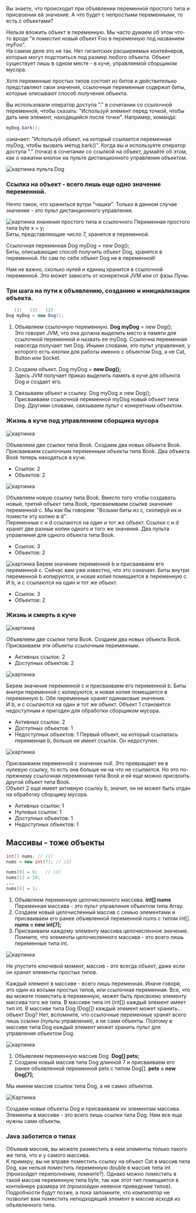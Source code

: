 Вы знаете, что происходит при объявлении переменной простого типа и присвоении ей значение. А что будет с непростыми переменными, то есть с объектами?

Нельзя вложить объект в переменную. Мы часто думаем об этом что-то вроде "я поместил новый объект Foo в переменную под названием myFoo".  
На самом деле это не так. Нет гигантских расширяемых контейнеров, которые могут подстоиться под размер любого объекта. Объект существует лишь в одном месте - в куче, управляемой сборщиком мусора.

Хотя переменные простых типов состоят из битов и действительно представляют свои значения, ссылочные переменные содержат биты, которые описывают способ получения объекта.

Вы использовали оператор доступа "." в сочетании со ссылочной переменной, чтобы сказать: "Используй элемент перед точкой, чтобы дать мне элемент, находящийся после точки". Например, команда:
```java
myDog.bark();
```
означает: "Используй объект, на который ссылается переменная myDog, чтобы вызвать метод bark()". Когда вы и используете оператор доступа "." (точка) в сочетании со ссылкой на объект, думайте об этом, как о нажатии кнопок на пульте дистанционного управления объектом.

![картинка пульта Dog]()

### Ссылка на объект - всего лишь еще одно значение переменной.

Нечто такое, что храниться вутри "чашки". Только в данном случае значение - это пульт дистанционного управления.

![картинка хнанения простого типа и ссылочного]()
Переменная простого типа byte x = y;  
Биты, представляющие число 7, хранятся в переменной.

Ссылочная переменная Dog myDog = new Dog();  
Биты, описывающие способ получить объект Dog, хранятся в переменной. Но сам по себе объект Dog не в переменной!

Нам не важно, сколько нулей и единиц хранится в ссылочной переменной. Это может зависеть от конкретной JVM или от фазы Луны.

### Три шага на пути к объявлению, созданию и инициализации объекта.

```java
   (1)   (3)   (2)
Dog myDog = new Dog();
```
1. Объявляем ссылочную переменную. **Dog myDog** = new Dog();   
Это говорит JVM, что она должна выделить место в памяти для ссылочной переменной и назвать ее myDog. Ссылочна переменная навсегда получает тип Dog. Иными словами, это пульт управления, у которого есть кнопки для работы именно с объектом Dog, а не Cat, Button или Socket.

2. Создаем объект. Dog myDog = **new Dog();**  
Здесь JVM получает приказ выделить память в куче для объекта Dog и создает его.

3. Связываем объект и ссылку. Dog myDog **=** new Dog();  
Присваиваем ссылочной переменной myDog новый объект типа Dog. Другими словами, связываем пульт с конкретным объектом.

### Жизнь в куче под управлением сборщика мусора

![картинка]()

Объявляем две ссылки типа Book. Создаем два новых объекта Book. Присваиваем ссылочным переменным объекты типа Book. Два объекта Book теперь находяться в куче.
- Ссылок: 2
- Объектов: 2

![картинка]()

Объявляем новую ссылку типа Book. Вместо того чтобы создавать новый, третий объект типа Book, присваемваем ссылке значение переменной с. Мы как бы говорим: "Возьми биты из c, скопируй их и помести эту копию в d".  
Переменные c и d ссылаются на один и тот же объект. Ссылки c и d хранят две разные копии одного и того же значения. Два пульта управления для одного объекта типа Book.  
- Ссылок: 3
- Объектов: 2

![картинка]()
Берем значение переменной b и присваиваем его переменной c. Сейчас вам уже известно, что это означает. Биты внутри переменной b копируются, и новая копия помещается в переменную c.  
И b, и c ссылаются на один и тот же объект.  
- Ссылок: 3
- Объектов: 2

### Жизнь и смерть в куче

![картинка]()

Объявляем две ссылки типа Book. Создаем два новых объекта Book. Присваиваем эти объекты ссылочным переменным.
- Активных ссылок: 2
- Доступных объектов: 2

![картинка]()

Берем значение переменной c и присваиваем его переменной b. Биты внитри переменной c копируются, и новая копия помещается в переменную b. Обе переменные хранят одинаковые значения.  
И b, и c ссылаются на один и тот же объект. Объект 1 становится недоступным и пригоден для обработки сборщиком мусора.
- Активных ссылок: 2
- Доступных объектов: 1
- Недоступных объектов: 1
Первый объект, на который ссылалась переменная b, больше не имеет ссылок. Он недоступен.

![картинка]()

Присваиваем переменной c значение null. Это превращает ее в нулевую ссылку, то есть она больше ни на что не ссылается. Но это по-прежнему ссылочная переменная типа Book и ей еще можно присвоить другой объект типа Book.  
Объект 2 еще имеет активную ссылку b, значит, он не может быть отдан на обработку сборщику мусора.
- Активных ссылок: 1
- Нулевых ссылок: 1
- Доступных объектов: 1
- Недоступных объектов: 1

## Массивы - тоже объекты
```java
int[] nums; // (1)
nums = new int[7]; // (2)

nums[0] = 6;   // (3)
nums[1] = 19;
...
nums[6] = 1;
```
1. Объявляем переменную целочисленного массива. **int[] nums**  
Переменная массива - это пульт управления объектом типа Array.
2. Создаем новый целочисленный массив с семью элементами и присваиваем его ранее объявленной переменной nums с типом int[]. **nums = new int[7];**
3. Присваиваем каждому элементу массива целочисленное значение. Помните, что элементы целочисленного массива - это всего лишь переменные типа int.

![картинка]()

Не упустите ключевой момент, массив - это всегда объект, даже если он хранит элементы простых типов.

Каждый элемент в массиве - всего лишь переменная. Иначе говоря, это один из восьми простых типов, или ссылочная переменная. Все, что вы можете поместить в переменную, может быть присвоено элементу массива того же типа. В массиве типа int (int[]) каждый элемент имеет тип int. В массиве типа Dog (Dog[]) каждый элемент может хранить... объект Dog? Нет, вспомните, что ссылочные переменные хранят всего лишь ссылки (пульты управления), а не сами объекты. Поэтому в массиве типа Dog каждый элемент может хранить пульт для управления объектом Dog.  

![картинка]()

1. Объявляем переменную массив Dog. **Dog[] pets;**
2. Создаем новый массив типа Dog длинной 7 и присваиваем его ранее объявленной переменной pets с типом Dog[]. **pets = new Dog[7];**

Мы имеем массив ссылок типа Dog, а не самих объектов.

![Картинка]()

Создаем новые объекты Dog и присваиваем их элементам массива. Элементы в массиве - это всего лишь ссылки типа Dog. Нам все еще нужны сами объекты.

### Java заботится о типах
Объявив массив, вы можете разместить в нем элементы только такого же типа, что и у самого массива.  
К примеру, вы не вправе поместить ссылку на объект Cat в массив типа Dog, как нельзя поместить переменную double в массив типа int (произойдет переполнение, помните?). Однако можно поместить в такой массив переменную типа byte, так как этот тип помещается в контейнере размера int (произойден неявное приведение типов). Подробности будут позже, а пока запомните, что компилятор не позволит вам поместить неподходящий элемент в массив исходя из объявленного типа.


